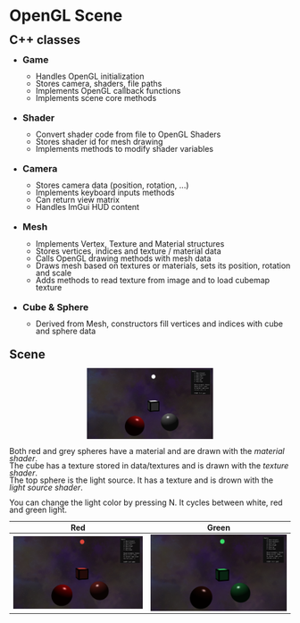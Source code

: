 # OpenGL Scene
<style type="text/css" rel="stylesheet">
* { line-height: 13px; }
</style>
## C++ classes

- ### Game

   - Handles OpenGL initialization
   - Stores camera, shaders, file paths
   - Implements OpenGL callback functions
   - Implements scene core methods
 
- ### Shader

    - Convert shader code from file to OpenGL Shaders
    - Stores shader id for mesh drawing
    - Implements methods to modify shader variables

- ### Camera

    - Stores camera data (position, rotation, ...)
    - Implements keyboard inputs methods
    - Can return view matrix
    - Handles ImGui HUD content

- ### Mesh

   - Implements Vertex, Texture and Material structures
   - Stores vertices, indices and texture / material data
   - Calls OpenGL drawing methods with mesh data
   - Draws mesh based on textures or materials, sets its position, rotation and scale
   - Adds methods to read texture from image and to load cubemap texture

- ### Cube & Sphere

    - Derived from Mesh, constructors fill vertices and indices with cube and sphere data

## Scene

<p align="center">
    <img src="data/screenshots/preview.png" alt="Scene Preview" width="45%">
</p>

Both red and grey spheres have a material and are drawn with the *material shader*. <br>
The cube has a texture stored in data/textures and is drawn with the *texture shader*. <br>
The top sphere is the light source. It has a texture and is drown with the *light source shader*.

You can change the light color by pressing N. It cycles between white, red and green light.<br>

| Red                                                      | Green                                                      |
|----------------------------------------------------------|------------------------------------------------------------|
| <img src="data/screenshots/red.png" alt="Scene Preview"> | <img src="data/screenshots/green.png" alt="Scene Preview"> |

